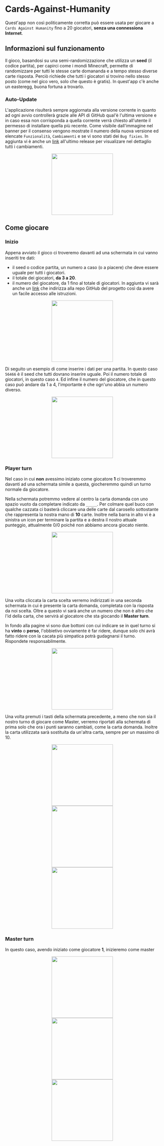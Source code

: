 # Cards-Against-Humanity
Quest'app non così politicamente corretta può essere usata per giocare a ``Cards Against Humanity`` fino a 20 giocatori, **senza una connessiona Internet**.

## Informazioni sul funzionamento
Il gioco, basandosi su una semi-randomizzazione che utilizza un **seed** (il codice partita), per capirci come i mondi Minecraft, permette di randomizzare per tutti le stesse carte domananda e a tempo stesso diverse carte risposta. Perciò richiede che tutti i giocatori si trovino nello stesso posto (come nel gico vero, solo che questo è gratis).
In quest'app c'è anche un easteregg, buona fortuna a trovarlo.

### Auto-Update
L'applicazione risulterà sempre aggiornata alla versione corrente in quanto ad ogni avvio controllerà grazie alle API di GitHub qual'è l'ultima versione e in caso essa non corrisponda a quella corrente verrà chiesto all'utente il permesso di installare quella più recente. Come visibile dall'immagine nel banner per il consenso vengono mostrate il numero della nuova versione ed elencate ``Funzionalità``, ``Cambiamenti`` e se vi sono stati dei ``Bug fixies``. In aggiunta vi è anche un [link](https://github.com/ErosM04/Cards-Against-Humanity/releases/latest) all'ultimo release per visualizare nel dettaglio tutti i cambiamenti.

<div align="center">
    <img src="readme_images/start_page_update.jpg" width=200>
</div>

## Come giocare

### Inizio
Appena avviato il gioco ci troveremo davanti ad una schermata in cui vanno inseriti tre dati:
- il seed o codice partita, un numero a caso (o a piacere) che deve essere uguale per tutti i giocatori.
- il totale dei giocatori, **da 3 a 20**.
- il numero del giocatore, da 1 fino al totale di giocatori.
In aggiunta vi sarà anche un [link](https://github.com/ErosM04/Cards-Against-Humanity) che indirizza alla repo GitHub del progetto così da avere un facile accesso alle istruzioni.

<div align="center">
    <img src="readme_images/start_page.jpg" width=200>
</div>

Di seguito un esempio di come inserire i dati per una partita. In questo caso ``56466`` è il seed che tutti dovrano inserire uguale. Poi il numero totale di giocatori, in questo caso ``4``. Ed infine il numero del giocatore, che in questo caso può andare da 1 a 4, l'importante è che ogn'uno abbia un numero diverso.
<div align="center">
    <img src="readme_images/start_page2.jpg" width=200>
</div>

### Player turn
Nel caso in cui **non** avessimo iniziato come giocatore **1** ci troveremmo davanti ad una schermata simile a questa, giocheremmo quindi un turno normale da giocatore.

Nella schermata potremmo vedere al centro la carta domanda con uno spazio vuoto da completare indicato da ``_____``. Per colmare quel buco con qualche cazzata ci basterà cliccare una delle carte dal carosello sottostante che rappresenta la nostra mano di **10** carte.
Inoltre nella barra in alto vi è a sinistra un icon per terminare la partita e a destra il nostro attuale punteggio, attualmente 0/0 poiché non abbiamo ancora giocato niente.

<div align="center">
    <img src="readme_images/game_page.jpg" width=200>
</div>

Una volta cliccata la carta scelta verremo indirizzati in una seconda schermata in cui è presente la carta domanda, completata con la risposta da noi scelta. Oltre a questo vi sarà anche un numero che non è altro che l'id della carta, che servirà al giocatore che sta giocando il **Master turn**.

In fondo alla pagine vi sono due bottoni con cui indicare se in quel turno si ha **vinto** o **perso**, l'obbietivo ovviamente è far ridere, dunque solo chi avrà fatto ridere con la cacata più simpatica potrà gudagnarsi il turno. Rispondete responsabilmente.

<div align="center">
    <img src="readme_images/card_page.jpg" width=200>
</div>

Una volta premuti i tasti della schermata precedente, a meno che non sia il nostro turno di giocare come Master, verremo riportati alla schermata di prima solo che ora i punti saranno cambiati, come la carta domanda. Inoltre la carta utilizzata sarà sostituita da un'altra carta, sempre per un massimo di 10.

<div align="center">
    <img src="readme_images/game_page2.jpg" width=200>
</div>

<div align="center">
    <img src="readme_images/game_page_2answers.jpg" width=200>
</div>

<div align="center">
    <img src="readme_images/card_page_2answers.jpg" width=200>
</div>

### Master turn
In questo caso, avendo iniziato come giocatore **1**, inizieremo come master

<div align="center">
    <img src="readme_images/master_page.jpg" width=200>
</div>

<div align="center">
    <img src="readme_images/master_page2.jpg" width=200>
</div>

<div align="center">
    <img src="readme_images/master_page3.jpg" width=200>
</div>
